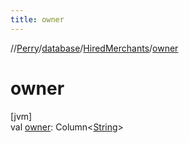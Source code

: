 ```yaml
---
title: owner
---
```

//[Perry](../../../index.html)/[database](../index.html)/[HiredMerchants](index.html)/[owner](owner.html)



# owner



[jvm]\
val [owner](owner.html): Column<[String](https://kotlinlang.org/api/latest/jvm/stdlib/kotlin/-string/index.html)>




